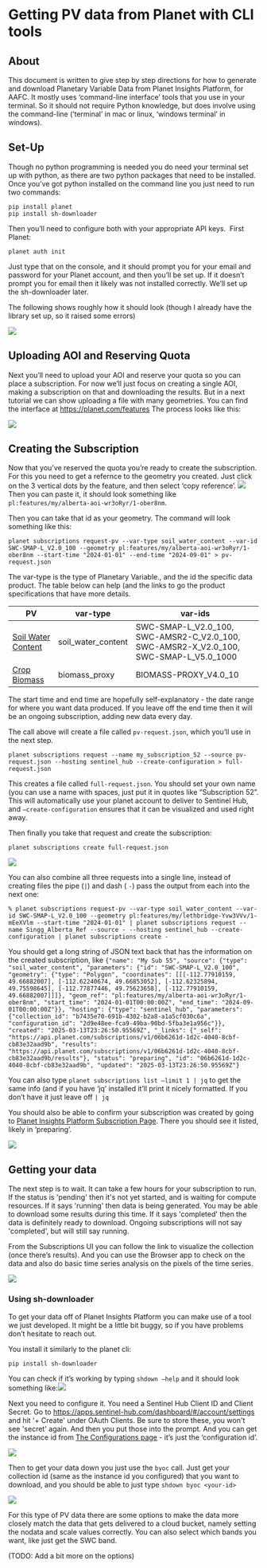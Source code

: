# Getting PV data from Planet with CLI tools
## About
This document is written to give step by step directions for how to generate and download Planetary Variable Data from Planet Insights Platform, for AAFC. It mostly uses ‘command-line interface’ tools that you use in your terminal. So it should not require Python knowledge, but does involve using the command-line (‘terminal’ in mac or linux, ‘windows terminal’ in windows). 
## Set-Up
Though no python programming is needed you do need your terminal set up with python, as there are two python packages that need to be installed. Once you’ve got python installed on the command line you just need to run two commands:

```
pip install planet
pip install sh-downloader
```

Then you’ll need to configure both with your appropriate API keys.  First Planet:

`planet auth init`

Just type that on the console, and it should prompt you for your email and password for your Planet account, and then you’ll be set up. If it doesn’t prompt you for email then it likely was not installed correctly. We’ll set up the sh-downloader later.

The following shows roughly how it should look (though I already have the library set up, so it raised some errors)

![](Getting%20PV%20data%20from%20Planet%20with%20CLI%20tools/cli-setup.gif)
## Uploading AOI and Reserving Quota
Next you’ll need to upload your AOI and reserve your quota so you can place a subscription. For now we’ll just focus on creating a single AOI, making a subscription on that and downloading the results. But in a next tutorial we can show uploading a file with many geometries. You can find the interface at https://planet.com/features The process looks like this:


![](Getting%20PV%20data%20from%20Planet%20with%20CLI%20tools/features-manager.gif)

## Creating the Subscription
Now that you’ve reserved the quota you’re ready to create the subscription. For this you need to get a refernce to the geometry you created. Just click on the 3 vertical dots by the feature, and then select ‘copy reference’. 
![](Getting%20PV%20data%20from%20Planet%20with%20CLI%20tools/Screenshot%202025-03-13%20at%204.08.34%20PM.png)
Then you can paste it, it should look something like `pl:features/my/alberta-aoi-wr3oRyr/1-ober8nm`.

Then you can take that id as your geometry. The command will look something like this:

`planet subscriptions request-pv --var-type soil_water_content --var-id SWC-SMAP-L_V2.0_100 --geometry pl:features/my/alberta-aoi-wr3oRyr/1-ober8nm --start-time "2024-01-01" --end-time "2024-09-01" > pv-request.json`  

The var-type is the type of Planetary Variable., and the id the specific data product. The table below can help (and the links to go the product specifications that have more details.

| **PV**                                                       | **var-type**       | var-ids                                                      |
|--------------------------------------------------------------|--------------------|--------------------------------------------------------------|
| [Soil Water Content](https://developers.planet.com/docs/planetary-variables/soil-water-content-technical-specification/) | soil_water_content | SWC-SMAP-L_V2.0_100, SWC-AMSR2-C_V2.0_100, SWC-AMSR2-X_V2.0_100, SWC-SMAP-L_V5.0_1000 |
| [Crop Biomass](https://developers.planet.com/docs/planetary-variables/crop-biomass-technical-specification/) | biomass_proxy      | BIOMASS-PROXY_V4.0_10                                        |

The start time and end time are hopefully self-explanatory - the date range for where you want data produced. If you leave off the end time then it will be an ongoing subscription, adding new data every day.

The call above will create a file called `pv-request.json`, which you’ll use in the next step.

`planet subscriptions request --name my_subscription_52 --source pv-request.json --hosting sentinel_hub --create-configuration > full-request.json`

This creates a file called `full-request.json`. You should set your own name (you can use a name with spaces, just put it in quotes like “Subscription 52”. This will automatically use your planet account to deliver to Sentinel Hub, and `—create-configuration` ensures that it can be visualized and used right away.

Then finally you take that request and create the subscription:

`planet subscriptions create full-request.json`

![](Getting%20PV%20data%20from%20Planet%20with%20CLI%20tools/cli-order-sub.gif)

You can also combine all three requests into a single line, instead of creating files the pipe (`|`) and dash ( `-`) pass the output from each into the next one:

``` 
% planet subscriptions request-pv --var-type soil_water_content --var-id SWC-SMAP-L_V2.0_100 --geometry pl:features/my/lethbridge-Yvw3VVv/1-mEeXVlm --start-time "2024-01-01" | planet subscriptions request --name Singg_Alberta_Ref --source - --hosting sentinel_hub --create-configuration | planet subscriptions create -
```

You should get a long string of JSON text back that has the information on the created subscription, like `{"name": "My Sub 55", "source": {"type": "soil_water_content", "parameters": {"id": "SWC-SMAP-L_V2.0_100", "geometry": {"type": "Polygon", "coordinates": [[[-112.77910159, 49.66882007], [-112.62240674, 49.66853052], [-112.62325894, 49.75598645], [-112.77877446, 49.75623658], [-112.77910159, 49.66882007]]]}, "geom_ref": "pl:features/my/alberta-aoi-wr3oRyr/1-ober8nm", "start_time": "2024-01-01T00:00:00Z", "end_time": "2024-09-01T00:00:00Z"}}, "hosting": {"type": "sentinel_hub", "parameters": {"collection_id": "b7435e70-691b-4302-b2a8-a1a5cf030c6a", "configuration_id": "2d9e48ee-fca9-49ba-90bd-5fba3e1a956c"}}, "created": "2025-03-13T23:26:50.95569Z", "_links": {"_self": "https://api.planet.com/subscriptions/v1/06b6261d-1d2c-4040-8cbf-cb83e32aad9b", "results": "https://api.planet.com/subscriptions/v1/06b6261d-1d2c-4040-8cbf-cb83e32aad9b/results"}, "status": "preparing", "id": "06b6261d-1d2c-4040-8cbf-cb83e32aad9b", "updated": "2025-03-13T23:26:50.95569Z"}`

You can also type `planet subscriptions list —limit 1 | jq` to get the same info (and if you have ‘jq’ installed it’ll print it nicely formatted. If you don’t have it just leave off `| jq`

You should also be able to confirm your subscription was created by going to [Planet Insights Platform Subscription Page](https://insights.planet.com/data/subscriptions). There you should see it listed, likely in ‘preparing’.

![](Getting%20PV%20data%20from%20Planet%20with%20CLI%20tools/Screenshot%202025-03-13%20at%204.31.31%20PM.png)

## Getting your data
The next step is to wait. It can take a few hours for your subscription to run. If the status is 'pending' then it's not yet started, and is waiting for compute resources. If it says 'running' then data is being generated. You may be able to download some results during this time. If it says 'completed' then the data is definitely ready to download. Ongoing subscriptions will not say 'completed', but will still say running. 

From the Subscriptions UI you can follow the link to visualize the collection (once there’s results). And you can use the Browser app to check on the data and also do basic time series analysis on the pixels of the time series.

![](Getting%20PV%20data%20from%20Planet%20with%20CLI%20tools/subscriptions-pip2.gif)

### Using sh-downloader
To get your data off of Planet Insights Platform you can make use of a tool we just developed. It might be a little bit buggy, so if you have problems don’t hesitate to reach out. 

You install it similarly to the planet cli:

`pip install sh-downloader`

You can check if it’s working by typing `shdown —help` and it should look something like:![](Getting%20PV%20data%20from%20Planet%20with%20CLI%20tools/Screenshot%202025-03-13%20at%204.45.52%20PM.png)

Next you need to configure it. You need a Sentinel Hub Client ID and Client Secret. Go to https://apps.sentinel-hub.com/dashboard/#/account/settings and hit '+ Create' under OAuth Clients. Be sure to store these, you won't see 'secret' again. And then you put those into the prompt. And you can get the instance id from [The Configurations page](https://insights.planet.com/analyze/configurations/#/) - it’s just the ‘configuration id’.

![](Getting%20PV%20data%20from%20Planet%20with%20CLI%20tools/shdown-config.gif)

Then to get your data down you just use the `byoc` call. Just get your collection id (same as the instance id you configured) that you want to download, and you should be able to just type `shdown byoc <your-id>`

![](Getting%20PV%20data%20from%20Planet%20with%20CLI%20tools/shdown-download.gif)

For this type of PV data there are some options to make the data more closely match the data that gets delivered to a cloud bucket, namely setting the nodata and scale values correctly. You can also select which bands you want, like just get the SWC band.

(TODO: Add a bit more on the options)

